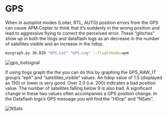 # GPS

When in autopilot modes (Loiter, RTL, AUTO) position errors from the GPS can cause APM:Copter to think that it’s suddenly in the wrong position and lead to aggressive flying to correct the perceived error.  These “glitches” show up in both the tlogs and dataflash logs as an decrease in the number of satellites visible and an increase in the hdop.

```bash
mavgraph.py 30.BIN "GPS.Lat" "GPS.Lng" --flightmode=apm
```

![gps_lostsignal](../en/erleimg/GPS/GPS_lostsignal.png)


If using tlogs graph the the you can do this by graphing the GPS_RAW_IT group’s “eph” and “satellites_visible” values.  An hdop value of 1.5 (displayed as 150) or lower is very good.  Over 2.0 (i.e. 200) indicates a bad position value.  The number of satellites falling below 9 is also bad.  A significant change in these two values often accompanies a GPS position change. In the Dataflash logs’s GPS message you will find the “HDop” and “NSats”.

![NSats](../en/erleimg/GPS/GPS_NSats.png)
